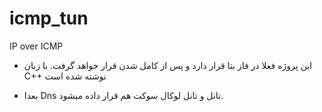 # icmp_tun
IP over ICMP
- این پروژه فعلا در فاز بتا قرار دارد و پس از کامل شدن قرار خواهد گرفت. با زبان C++ نوشته شده است

- بعدا Dns تانل و تانل لوکال سوکت هم قرار داده میشود.
